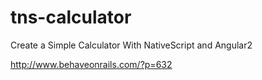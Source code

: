 # tns-calculator
Create a Simple Calculator With NativeScript and Angular2 <br />

http://www.behaveonrails.com/?p=632
